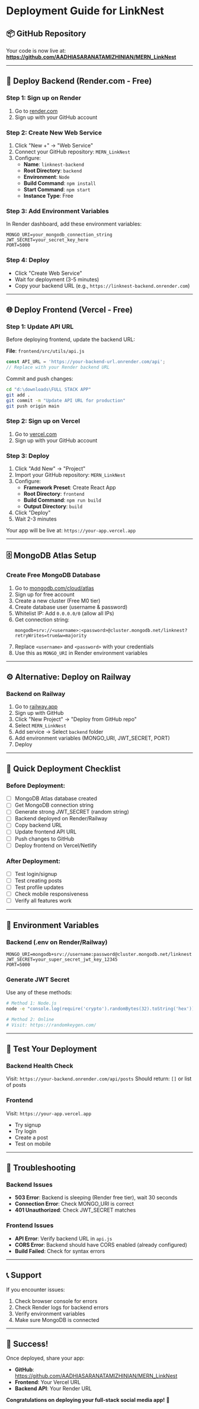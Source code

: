 # Deployment Guide for LinkNest

## 📦 GitHub Repository
Your code is now live at: **https://github.com/AADHIASARANATAMIZHINIAN/MERN_LinkNest**

---

## 🚀 Deploy Backend (Render.com - Free)

### Step 1: Sign up on Render
1. Go to [render.com](https://render.com)
2. Sign up with your GitHub account

### Step 2: Create New Web Service
1. Click "New +" → "Web Service"
2. Connect your GitHub repository: `MERN_LinkNest`
3. Configure:
   - **Name**: `linknest-backend`
   - **Root Directory**: `backend`
   - **Environment**: `Node`
   - **Build Command**: `npm install`
   - **Start Command**: `npm start`
   - **Instance Type**: Free

### Step 3: Add Environment Variables
In Render dashboard, add these environment variables:
```
MONGO_URI=your_mongodb_connection_string
JWT_SECRET=your_secret_key_here
PORT=5000
```

### Step 4: Deploy
- Click "Create Web Service"
- Wait for deployment (3-5 minutes)
- Copy your backend URL (e.g., `https://linknest-backend.onrender.com`)

---

## 🌐 Deploy Frontend (Vercel - Free)

### Step 1: Update API URL
Before deploying frontend, update the backend URL:

**File**: `frontend/src/utils/api.js`
```javascript
const API_URL = 'https://your-backend-url.onrender.com/api';
// Replace with your Render backend URL
```

Commit and push changes:
```bash
cd "d:\downloads\FULL STACK APP"
git add .
git commit -m "Update API URL for production"
git push origin main
```

### Step 2: Sign up on Vercel
1. Go to [vercel.com](https://vercel.com)
2. Sign up with your GitHub account

### Step 3: Deploy
1. Click "Add New" → "Project"
2. Import your GitHub repository: `MERN_LinkNest`
3. Configure:
   - **Framework Preset**: Create React App
   - **Root Directory**: `frontend`
   - **Build Command**: `npm run build`
   - **Output Directory**: `build`
4. Click "Deploy"
5. Wait 2-3 minutes

Your app will be live at: `https://your-app.vercel.app`

---

## 🗄️ MongoDB Atlas Setup

### Create Free MongoDB Database
1. Go to [mongodb.com/cloud/atlas](https://www.mongodb.com/cloud/atlas)
2. Sign up for free account
3. Create a new cluster (Free M0 tier)
4. Create database user (username & password)
5. Whitelist IP: Add `0.0.0.0/0` (allow all IPs)
6. Get connection string:
   ```
   mongodb+srv://<username>:<password>@cluster.mongodb.net/linknest?retryWrites=true&w=majority
   ```
7. Replace `<username>` and `<password>` with your credentials
8. Use this as `MONGO_URI` in Render environment variables

---

## ⚙️ Alternative: Deploy on Railway

### Backend on Railway
1. Go to [railway.app](https://railway.app)
2. Sign up with GitHub
3. Click "New Project" → "Deploy from GitHub repo"
4. Select `MERN_LinkNest`
5. Add service → Select `backend` folder
6. Add environment variables (MONGO_URI, JWT_SECRET, PORT)
7. Deploy

---

## 🎯 Quick Deployment Checklist

### Before Deployment:
- [ ] MongoDB Atlas database created
- [ ] Get MongoDB connection string
- [ ] Generate strong JWT_SECRET (random string)
- [ ] Backend deployed on Render/Railway
- [ ] Copy backend URL
- [ ] Update frontend API URL
- [ ] Push changes to GitHub
- [ ] Deploy frontend on Vercel/Netlify

### After Deployment:
- [ ] Test login/signup
- [ ] Test creating posts
- [ ] Test profile updates
- [ ] Check mobile responsiveness
- [ ] Verify all features work

---

## 🔧 Environment Variables

### Backend (.env on Render/Railway)
```env
MONGO_URI=mongodb+srv://username:password@cluster.mongodb.net/linknest
JWT_SECRET=your_super_secret_jwt_key_12345
PORT=5000
```

### Generate JWT Secret
Use any of these methods:
```bash
# Method 1: Node.js
node -e "console.log(require('crypto').randomBytes(32).toString('hex'))"

# Method 2: Online
# Visit: https://randomkeygen.com/
```

---

## 📱 Test Your Deployment

### Backend Health Check
Visit: `https://your-backend.onrender.com/api/posts`
Should return: `[]` or list of posts

### Frontend
Visit: `https://your-app.vercel.app`
- Try signup
- Try login
- Create a post
- Test on mobile

---

## 🐛 Troubleshooting

### Backend Issues
- **503 Error**: Backend is sleeping (Render free tier), wait 30 seconds
- **Connection Error**: Check MONGO_URI is correct
- **401 Unauthorized**: Check JWT_SECRET matches

### Frontend Issues
- **API Error**: Verify backend URL in `api.js`
- **CORS Error**: Backend should have CORS enabled (already configured)
- **Build Failed**: Check for syntax errors

---

## 📞 Support

If you encounter issues:
1. Check browser console for errors
2. Check Render logs for backend errors
3. Verify environment variables
4. Make sure MongoDB is connected

---

## 🎉 Success!

Once deployed, share your app:
- **GitHub**: https://github.com/AADHIASARANATAMIZHINIAN/MERN_LinkNest
- **Frontend**: Your Vercel URL
- **Backend API**: Your Render URL

**Congratulations on deploying your full-stack social media app!** 🚀
